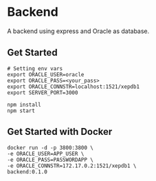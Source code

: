 # Backend

A backend using express and Oracle as database.

## Get Started

~~~
# Setting env vars
export ORACLE_USER=oracle
export ORACLE_PASS=<your_pass>
export ORACLE_CONNSTR=localhost:1521/xepdb1
export SERVER_PORT=3000

npm install
npm start
~~~

## Get Started with Docker

~~~
docker run -d -p 3800:3800 \
-e ORACLE_USER=APP_USER \
-e ORACLE_PASS=PASSWORDAPP \
-e ORACLE_CONNSTR=172.17.0.2:1521/xepdb1 \
backend:0.1.0
~~~